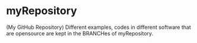 # myRepository
(My GitHub Repository)
Different examples, codes in different software that are opensource are kept in the BRANCHes of myRepository.
